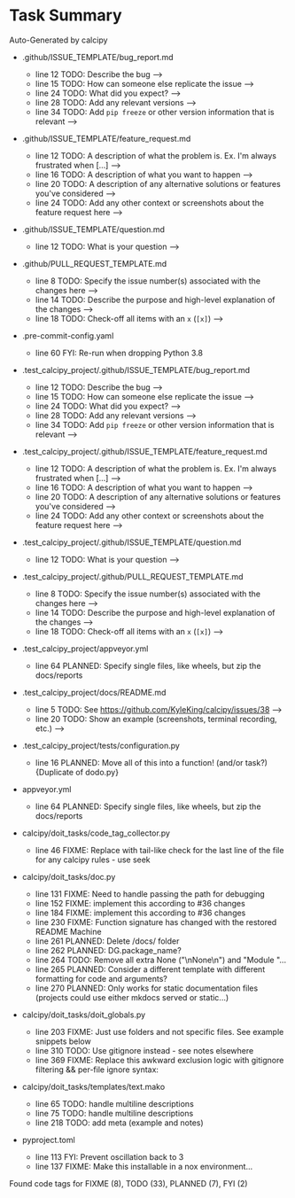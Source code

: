 # Task Summary

<!-- :skip_tags: -->

Auto-Generated by calcipy

- .github/ISSUE_TEMPLATE/bug_report.md
    - line  12    TODO: Describe the bug -->
    - line  15    TODO: How can someone else replicate the issue -->
    - line  24    TODO: What did you expect? -->
    - line  28    TODO: Add any relevant versions -->
    - line  34    TODO: Add `pip freeze` or other version information that is relevant -->

- .github/ISSUE_TEMPLATE/feature_request.md
    - line  12    TODO: A description of what the problem is. Ex. I'm always frustrated when [...] -->
    - line  16    TODO: A description of what you want to happen -->
    - line  20    TODO: A description of any alternative solutions or features you've considered -->
    - line  24    TODO: Add any other context or screenshots about the feature request here -->

- .github/ISSUE_TEMPLATE/question.md
    - line  12    TODO: What is your question -->

- .github/PULL_REQUEST_TEMPLATE.md
    - line   8    TODO: Specify the issue number(s) associated with the changes here -->
    - line  14    TODO: Describe the purpose and high-level explanation of the changes -->
    - line  18    TODO: Check-off all items with an `x` (`[x]`) -->

- .pre-commit-config.yaml
    - line  60     FYI: Re-run when dropping Python 3.8

- .test_calcipy_project/.github/ISSUE_TEMPLATE/bug_report.md
    - line  12    TODO: Describe the bug -->
    - line  15    TODO: How can someone else replicate the issue -->
    - line  24    TODO: What did you expect? -->
    - line  28    TODO: Add any relevant versions -->
    - line  34    TODO: Add `pip freeze` or other version information that is relevant -->

- .test_calcipy_project/.github/ISSUE_TEMPLATE/feature_request.md
    - line  12    TODO: A description of what the problem is. Ex. I'm always frustrated when [...] -->
    - line  16    TODO: A description of what you want to happen -->
    - line  20    TODO: A description of any alternative solutions or features you've considered -->
    - line  24    TODO: Add any other context or screenshots about the feature request here -->

- .test_calcipy_project/.github/ISSUE_TEMPLATE/question.md
    - line  12    TODO: What is your question -->

- .test_calcipy_project/.github/PULL_REQUEST_TEMPLATE.md
    - line   8    TODO: Specify the issue number(s) associated with the changes here -->
    - line  14    TODO: Describe the purpose and high-level explanation of the changes -->
    - line  18    TODO: Check-off all items with an `x` (`[x]`) -->

- .test_calcipy_project/appveyor.yml
    - line  64 PLANNED: Specify single files, like wheels, but zip the docs/reports

- .test_calcipy_project/docs/README.md
    - line   5    TODO: See https://github.com/KyleKing/calcipy/issues/38 -->
    - line  20    TODO: Show an example (screenshots, terminal recording, etc.) -->

- .test_calcipy_project/tests/configuration.py
    - line  16 PLANNED: Move all of this into a function! (and/or task?) {Duplicate of dodo.py}

- appveyor.yml
    - line  64 PLANNED: Specify single files, like wheels, but zip the docs/reports

- calcipy/doit_tasks/code_tag_collector.py
    - line  46   FIXME: Replace with tail-like check for the last line of the file for any calcipy rules - use seek

- calcipy/doit_tasks/doc.py
    - line 131   FIXME: Need to handle passing the path for debugging
    - line 152   FIXME: implement this according to #36 changes
    - line 184   FIXME: implement this according to #36 changes
    - line 230   FIXME: Function signature has changed with the restored README Machine
    - line 261 PLANNED: Delete /docs/ folder
    - line 262 PLANNED: DG.package_name?
    - line 264    TODO: Remove all extra None ("\nNone\n") and "Module "...
    - line 265 PLANNED: Consider a different template with different formatting for code and arguments?
    - line 270 PLANNED: Only works for static documentation files (projects could use either mkdocs served or static...)

- calcipy/doit_tasks/doit_globals.py
    - line 203   FIXME: Just use folders and not specific files. See example snippets below
    - line 310    TODO: Use gitignore instead - see notes elsewhere
    - line 369   FIXME: Replace this awkward exclusion logic with gitignore filtering && per-file ignore syntax:

- calcipy/doit_tasks/templates/text.mako
    - line  65    TODO: handle multiline descriptions
    - line  75    TODO: handle multiline descriptions
    - line 218    TODO: add meta (example and notes)

- pyproject.toml
    - line 113     FYI: Prevent oscillation back to 3
    - line 137   FIXME: Make this installable in a nox environment...

Found code tags for FIXME (8), TODO (33), PLANNED (7), FYI (2)
